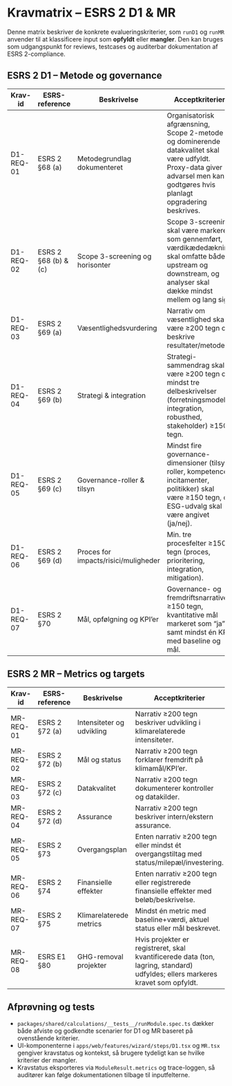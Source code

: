 # Kravmatrix – ESRS 2 D1 & MR

Denne matrix beskriver de konkrete evalueringskriterier, som `runD1` og `runMR` anvender til at klassificere input som **opfyldt** eller **mangler**. Den kan bruges som udgangspunkt for reviews, testcases og auditerbar dokumentation af ESRS 2-compliance.

## ESRS 2 D1 – Metode og governance

| Krav-id | ESRS-reference | Beskrivelse | Acceptkriterier | Output i løsning |
| --- | --- | --- | --- | --- |
| D1-REQ-01 | ESRS 2 §68 (a) | Metodegrundlag dokumenteret | Organisatorisk afgrænsning, Scope 2-metode og dominerende datakvalitet skal være udfyldt. Proxy-data giver advarsel men kan godtgøres hvis planlagt opgradering beskrives. | Kravstatus i `ModuleResult.metrics`, trace for feltvalg og evt. advarsel om proxy/afgrænsning. |
| D1-REQ-02 | ESRS 2 §68 (b) & (c) | Scope 3-screening og horisonter | Scope 3-screening skal være markeret som gennemført, værdikædedækning skal omfatte både upstream og downstream, og analyser skal dække mindst mellem og lang sigt. | Kravstatus inkl. detalje om dækkede horisonter samt advarsler ved delvis værdikædedækning. |
| D1-REQ-03 | ESRS 2 §69 (a) | Væsentlighedsvurdering | Narrativ om væsentlighed skal være ≥200 tegn og beskrive resultater/metode. | Kravstatus + trace over tekstlængde. |
| D1-REQ-04 | ESRS 2 §69 (b) | Strategi & integration | Strategi-sammendrag skal være ≥200 tegn og mindst tre delbeskrivelser (forretningsmodel, integration, robusthed, stakeholder) ≥150 tegn. | Kravstatus + advarsler hvis nøgleelementer mangler. |
| D1-REQ-05 | ESRS 2 §69 (c) | Governance-roller & tilsyn | Mindst fire governance-dimensioner (tilsyn, roller, kompetencer, incitamenter, politikker) skal være ≥150 tegn, og ESG-udvalg skal være angivet (ja/nej). | Kravstatus og advarsel hvis ingen ESG-udvalg er etableret. |
| D1-REQ-06 | ESRS 2 §69 (d) | Proces for impacts/risici/muligheder | Min. tre procesfelter ≥150 tegn (proces, prioritering, integration, mitigation). | Kravstatus + trace over proceslængder. |
| D1-REQ-07 | ESRS 2 §70 | Mål, opfølgning og KPI’er | Governance- og fremdriftsnarrativer ≥150 tegn, kvantitative mål markeret som “ja”, samt mindst én KPI med baseline og mål. | Kravstatus + advarsler hvis kvantitative mål/KPI-data mangler. |

## ESRS 2 MR – Metrics og targets

| Krav-id | ESRS-reference | Beskrivelse | Acceptkriterier | Output i løsning |
| --- | --- | --- | --- | --- |
| MR-REQ-01 | ESRS 2 §72 (a) | Intensiteter og udvikling | Narrativ ≥200 tegn beskriver udvikling i klimarelaterede intensiteter. | Kravstatus + trace over tekstlængde. |
| MR-REQ-02 | ESRS 2 §72 (b) | Mål og status | Narrativ ≥200 tegn forklarer fremdrift på klimamål/KPI’er. | Kravstatus + trace. |
| MR-REQ-03 | ESRS 2 §72 (c) | Datakvalitet | Narrativ ≥200 tegn dokumenterer kontroller og datakilder. | Kravstatus + trace. |
| MR-REQ-04 | ESRS 2 §72 (d) | Assurance | Narrativ ≥200 tegn beskriver intern/ekstern assurance. | Kravstatus + trace. |
| MR-REQ-05 | ESRS 2 §73 | Overgangsplan | Enten narrativ ≥200 tegn eller mindst ét overgangstiltag med status/milepæl/investering. | Kravstatus + advarsler pr. mangelfuldt tiltag. |
| MR-REQ-06 | ESRS 2 §74 | Finansielle effekter | Enten narrativ ≥200 tegn eller registrerede finansielle effekter med beløb/beskrivelse. | Kravstatus + advarsler for manglende detaljer. |
| MR-REQ-07 | ESRS 2 §75 | Klimarelaterede metrics | Mindst én metric med baseline+værdi, aktuel status eller mål beskrevet. | Kravstatus + noteopbygning for metrics. |
| MR-REQ-08 | ESRS E1 §80 | GHG-removal projekter | Hvis projekter er registreret, skal kvantificerede data (ton, lagring, standard) udfyldes; ellers markeres kravet som opfyldt. | Kravstatus + advarsler for ikke-kvantificerede projekter. |

## Afprøvning og tests

- `packages/shared/calculations/__tests__/runModule.spec.ts` dækker både afviste og godkendte scenarier for D1 og MR baseret på ovenstående kriterier.
- UI-komponenterne i `apps/web/features/wizard/steps/D1.tsx` og `MR.tsx` gengiver kravstatus og kontekst, så brugere tydeligt kan se hvilke kriterier der mangler.
- Kravstatus eksporteres via `ModuleResult.metrics` og trace-loggen, så auditører kan følge dokumentationen tilbage til inputfelterne.
